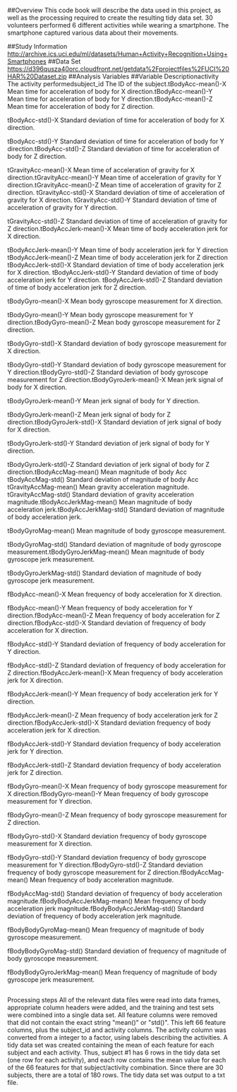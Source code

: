 ##Overview
This code book will describe the data used in this project, as well as the processing required to create the resulting tidy data set. 30 volunteers performed 6 different activities while wearing a smartphone. The smartphone captured various data about their movements.

##Study Information
http://archive.ics.uci.edu/ml/datasets/Human+Activity+Recognition+Using+Smartphones
##Data Set
https://d396qusza40orc.cloudfront.net/getdata%2Fprojectfiles%2FUCI%20HAR%20Dataset.zip
##Analysis Variables
##Variable Descriptionactivity The activity performedsubject_id The ID of the subject.tBodyAcc-mean()-XMean time for acceleration of body for X direction.tBodyAcc-mean()-YMean time for acceleration of body for Y direction.tBodyAcc-mean()-ZMean time for acceleration of body for Z direction.
tBodyAcc-std()-XStandard deviation of time for acceleration of body for X direction.
tBodyAcc-std()-YStandard deviation of time for acceleration of body for Y direction.tBodyAcc-std()-ZStandard deviation of time for acceleration of body for Z direction.
tGravityAcc-mean()-XMean time of acceleration of gravity for X direction.tGravityAcc-mean()-YMean time of acceleration of gravity for Y direction.tGravityAcc-mean()-ZMean time of acceleration of gravity for Z direction.tGravityAcc-std()-XStandard deviation of time of acceleration of gravity for X direction.tGravityAcc-std()-YStandard deviation of time of acceleration of gravity for Y direction.
tGravityAcc-std()-ZStandard deviation of time of acceleration of gravity for Z direction.tBodyAccJerk-mean()-XMean time of body acceleration jerk for X direction.
tBodyAccJerk-mean()-YMean time of body acceleration jerk for Y directiontBodyAccJerk-mean()-ZMean time of body acceleration jerk for Z directiontBodyAccJerk-std()-XStandard deviation of time of body acceleration jerk for X direction.tBodyAccJerk-std()-YStandard deviation of time of body acceleration jerk for Y direction.tBodyAccJerk-std()-ZStandard deviation of time of body acceleration jerk for Z direction.
tBodyGyro-mean()-XMean body gyroscope measurement for X direction.
tBodyGyro-mean()-YMean body gyroscope measurement for Y direction.tBodyGyro-mean()-ZMean body gyroscope measurement for Z direction.
tBodyGyro-std()-XStandard deviation of body gyroscope measurement for X direction.
tBodyGyro-std()-YStandard deviation of body gyroscope measurement for Y direction.tBodyGyro-std()-ZStandard deviation of body gyroscope measurement for Z direction.tBodyGyroJerk-mean()-XMean jerk signal of body for X direction.
tBodyGyroJerk-mean()-YMean jerk signal of body for Y direction.
tBodyGyroJerk-mean()-ZMean jerk signal of body for Z direction.tBodyGyroJerk-std()-XStandard deviation of jerk signal of body for X direction.
tBodyGyroJerk-std()-YStandard deviation of jerk signal of body for Y direction.
tBodyGyroJerk-std()-ZStandard deviation of jerk signal of body for Z direction.tBodyAccMag-mean()Mean magnitude of body AcctBodyAccMag-std()Standard deviation of magnitude of body AcctGravityAccMag-mean()Mean gravity acceleration magnitude.tGravityAccMag-std()Standard deviation of gravity acceleration magnitude.tBodyAccJerkMag-mean()Mean magnitude of body acceleration jerk.tBodyAccJerkMag-std()Standard deviation of magnitude of body acceleration jerk.
tBodyGyroMag-mean()Mean magnitude of body gyroscope measurement.
tBodyGyroMag-std()Standard deviation of magnitude of body gyroscope measurement.tBodyGyroJerkMag-mean()Mean magnitude of body gyroscope jerk measurement.
tBodyGyroJerkMag-std()Standard deviation of magnitude of body gyroscope jerk measurement.
fBodyAcc-mean()-XMean frequency of body acceleration for X direction.
fBodyAcc-mean()-YMean frequency of body acceleration for Y direction.fBodyAcc-mean()-ZMean frequency of body acceleration for Z direction.fBodyAcc-std()-XStandard deviation of frequency of body acceleration for X direction.
fBodyAcc-std()-YStandard deviation of frequency of body acceleration for Y direction.
fBodyAcc-std()-ZStandard deviation of frequency of body acceleration for Z direction.fBodyAccJerk-mean()-XMean frequency of body acceleration jerk for X direction.
fBodyAccJerk-mean()-YMean frequency of body acceleration jerk for Y direction.
fBodyAccJerk-mean()-ZMean frequency of body acceleration jerk for Z direction.fBodyAccJerk-std()-XStandard deviation frequency of body acceleration jerk for X direction.
fBodyAccJerk-std()-YStandard deviation frequency of body acceleration jerk for Y direction.
fBodyAccJerk-std()-ZStandard deviation frequency of body acceleration jerk for Z direction.
fBodyGyro-mean()-XMean frequency of body gyroscope measurement for X direction.fBodyGyro-mean()-YMean frequency of body gyroscope measurement for Y direction.
fBodyGyro-mean()-ZMean frequency of body gyroscope measurement for Z direction.
fBodyGyro-std()-XStandard deviation frequency of body gyroscope measurement for X direction.
fBodyGyro-std()-YStandard deviation frequency of body gyroscope measurement for Y direction.fBodyGyro-std()-ZStandard deviation frequency of body gyroscope measurement for Z direction.fBodyAccMag-mean()Mean frequency of body acceleration magnitude.
fBodyAccMag-std()Standard deviation of frequency of body acceleration magnitude.fBodyBodyAccJerkMag-mean()Mean frequency of body acceleration jerk magnitude.fBodyBodyAccJerkMag-std()Standard deviation of frequency of body acceleration jerk magnitude.
fBodyBodyGyroMag-mean()Mean frequency of magnitude of body gyroscope measurement.
fBodyBodyGyroMag-std()Standard deviation of frequency of magnitude of body gyroscope measurement.
fBodyBodyGyroJerkMag-mean()Mean frequency of magnitude of body gyroscope jerk measurement.

##Processing steps
All of the relevant data files were read into data frames, appropriate column headers were added, and the training and test sets were combined into a single data set.
All feature columns were removed that did not contain the exact string "mean()" or "std()". This left 66 feature columns, plus the subject_id and activity columns.
The activity column was converted from a integer to a factor, using labels describing the activities.
A tidy data set was created containing the mean of each feature for each subject and each activity. Thus, subject #1 has 6 rows in the tidy data set (one row for each activity), and each row contains the mean value for each of the 66 features for that subject/activity combination. Since there are 30 subjects, there are a total of 180 rows.
The tidy data set was output to a txt file.

